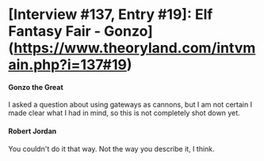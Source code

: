 # [Interview #137, Entry #19]: Elf Fantasy Fair - Gonzo](https://www.theoryland.com/intvmain.php?i=137#19)

#### Gonzo the Great

I asked a question about using gateways as cannons, but I am not certain I made clear what I had in mind, so this is not completely shot down yet.

#### Robert Jordan

You couldn't do it that way. Not the way you describe it, I think.

